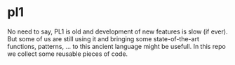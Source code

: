pl1
===

No need to say, PL1 is old and development of new features is slow (if ever). 
But some of us are still using it and bringing some state-of-the-art functions, patterns, ... to this ancient language might be usefull.
In this repo we collect some reusable pieces of code.


